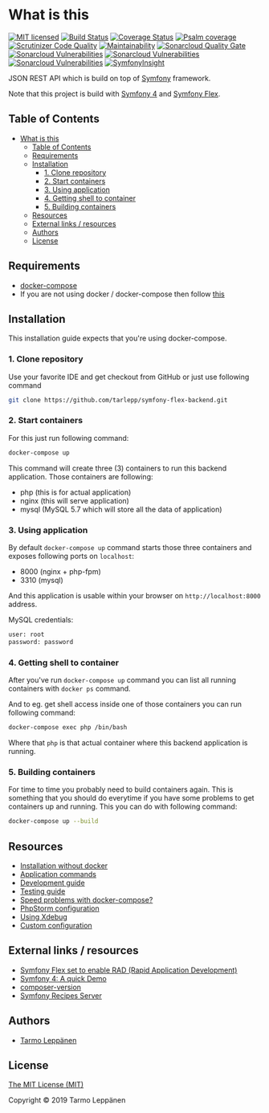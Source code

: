 # What is this

[![MIT licensed](https://img.shields.io/badge/license-MIT-blue.svg)](./LICENSE)
[![Build Status](https://travis-ci.org/tarlepp/symfony-flex-backend.png?branch=master)](https://travis-ci.org/tarlepp/symfony-flex-backend)
[![Coverage Status](https://coveralls.io/repos/github/tarlepp/symfony-flex-backend/badge.svg?branch=master)](https://coveralls.io/github/tarlepp/symfony-flex-backend?branch=master)
[![Psalm coverage](https://shepherd.dev/github/tarlepp/symfony-flex-backend/coverage.svg)](https://shepherd.dev/github/tarlepp/symfony-flex-backend)
[![Scrutinizer Code Quality](https://scrutinizer-ci.com/g/tarlepp/symfony-flex-backend/badges/quality-score.png?b=master)](https://scrutinizer-ci.com/g/tarlepp/symfony-flex-backend/?branch=master)
[![Maintainability](https://api.codeclimate.com/v1/badges/69d6dc6b9fb4791e6b92/maintainability)](https://codeclimate.com/github/tarlepp/symfony-flex-backend/maintainability)
[![Sonarcloud Quality Gate](https://sonarcloud.io/api/project_badges/measure?project=github.com.tarlepp.symfony-flex-backend&metric=alert_status)](https://sonarcloud.io/dashboard?id=github.com.tarlepp.symfony-flex-backend)
[![Sonarcloud Vulnerabilities](https://sonarcloud.io/api/project_badges/measure?project=github.com.tarlepp.symfony-flex-backend&metric=security_rating)](https://sonarcloud.io/dashboard?id=github.com.tarlepp.symfony-flex-backend)
[![Sonarcloud Vulnerabilities](https://sonarcloud.io/api/project_badges/measure?project=github.com.tarlepp.symfony-flex-backend&metric=sqale_rating)](https://sonarcloud.io/dashboard?id=github.com.tarlepp.symfony-flex-backend)
[![Sonarcloud Vulnerabilities](https://sonarcloud.io/api/project_badges/measure?project=github.com.tarlepp.symfony-flex-backend&metric=reliability_rating)](https://sonarcloud.io/dashboard?id=github.com.tarlepp.symfony-flex-backend)
[![SymfonyInsight](https://insight.symfony.com/projects/e59c1ed3-b870-457a-971e-570a27a04784/mini.svg)](https://insight.symfony.com/projects/e59c1ed3-b870-457a-971e-570a27a04784)

JSON REST API which is build on top of [Symfony](https://symfony.com/) framework.

Note that this project is build with [Symfony 4](https://symfony.com/4) and
[Symfony Flex](https://github.com/symfony/flex).

## Table of Contents

* [What is this](#what-is-this)
   * [Table of Contents](#table-of-contents)
   * [Requirements](#requirements)
   * [Installation](#installation)
      * [1. Clone repository](#1-clone-repository)
      * [2. Start containers](#2-start-containers)
      * [3. Using application](#3-using-application)
      * [4. Getting shell to container](#4-getting-shell-to-container)
      * [5. Building containers](#5-building-containers)
   * [Resources](#resources)
   * [External links / resources](#external-links--resources)
   * [Authors](#authors)
   * [License](#license)

## Requirements

* [docker-compose](https://docs.docker.com/compose/install/)
* If you are not using docker / docker-compose then follow [this](doc/INSTALLATION_WITHOUT_DOCKER.md)

## Installation

This installation guide expects that you're using docker-compose.

### 1. Clone repository

Use your favorite IDE and get checkout from GitHub or just use following command

```bash
git clone https://github.com/tarlepp/symfony-flex-backend.git
```

### 2. Start containers

For this just run following command:

```bash
docker-compose up
```

This command will create three (3) containers to run this backend application.
Those containers are following:
 * php (this is for actual application)
 * nginx (this will serve application)
 * mysql (MySQL 5.7 which will store all the data of application)
 
### 3. Using application

By default `docker-compose up` command starts those three containers and 
exposes following ports on `localhost`:
 * 8000 (nginx + php-fpm)
 * 3310 (mysql)
 
And this application is usable within your browser on `http://localhost:8000`
address.

MySQL credentials:

```bash
user: root
password: password
```

### 4. Getting shell to container

After you've run `docker-compose up` command you can list all running containers
with `docker ps` command.

And to eg. get shell access inside one of those containers you can run following
command:

```bash
docker-compose exec php /bin/bash
```

Where that `php` is that actual container where this backend application is
running.

### 5. Building containers

For time to time you probably need to build containers again. This is something
that you should do everytime if you have some problems to get containers up and
running. This you can do with following command:

```bash
docker-compose up --build 
```

## Resources

* [Installation without docker](doc/INSTALLATION_WITHOUT_DOCKER.md)
* [Application commands](doc/COMMANDS.md)
* [Development guide](doc/DEVELOPMENT.md)
* [Testing guide](doc/TESTING.md)
* [Speed problems with docker-compose?](doc/SPEED_UP_DOCKER_COMPOSE.md)
* [PhpStorm configuration](doc/PHPSTORM.md)
* [Using Xdebug](doc/XDEBUG.md)
* [Custom configuration](doc/CUSTOM_CONFIGURATION.md)

## External links / resources

* [Symfony Flex set to enable RAD (Rapid Application Development)](https://www.symfony.fi/entry/symfony-flex-to-enable-rad-rapid-application-development)
* [Symfony 4: A quick Demo](https://medium.com/@fabpot/symfony-4-a-quick-demo-da7d32be323)
* [composer-version](https://github.com/vutran/composer-version)
* [Symfony Recipes Server](https://symfony.sh/)

## Authors

* [Tarmo Leppänen](https://github.com/tarlepp)

## License

[The MIT License (MIT)](LICENSE)

Copyright © 2019 Tarmo Leppänen
